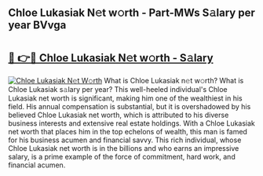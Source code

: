 ## Chloe Lukasiak N𝚎t w𝚘rth - Part-MWs S𝚊lary per year BVvga

# <h2><a href="http://gc3nvh2.nevu.top/?p=Chloe+Lukasiak">🔗 👉🔴 Chloe Lukasiak N𝚎t w𝚘rth - S𝚊lary</a></h2>

[![Chloe Lukasiak N𝚎t W𝚘rth](https://i.imgur.com/Oavwk0R.jpeg)](http://gc3nvh2.nevu.top/?p=Chloe+Lukasiak)
What is Chloe Lukasiak n𝚎t w𝚘rth? What is Chloe Lukasiak s𝚊lary per year?
This well-heeled individual's Chloe Lukasiak net worth is significant, making him one of the wealthiest in his field. His annual compensation is substantial, but it is overshadowed by his believed Chloe Lukasiak net worth, which is attributed to his diverse business interests and extensive real estate holdings. With a Chloe Lukasiak net worth that places him in the top echelons of wealth, this man is famed for his business acumen and financial savvy. This rich individual, whose Chloe Lukasiak net worth is in the billions and who earns an impressive salary, is a prime example of the force of commitment, hard work, and financial acumen.
